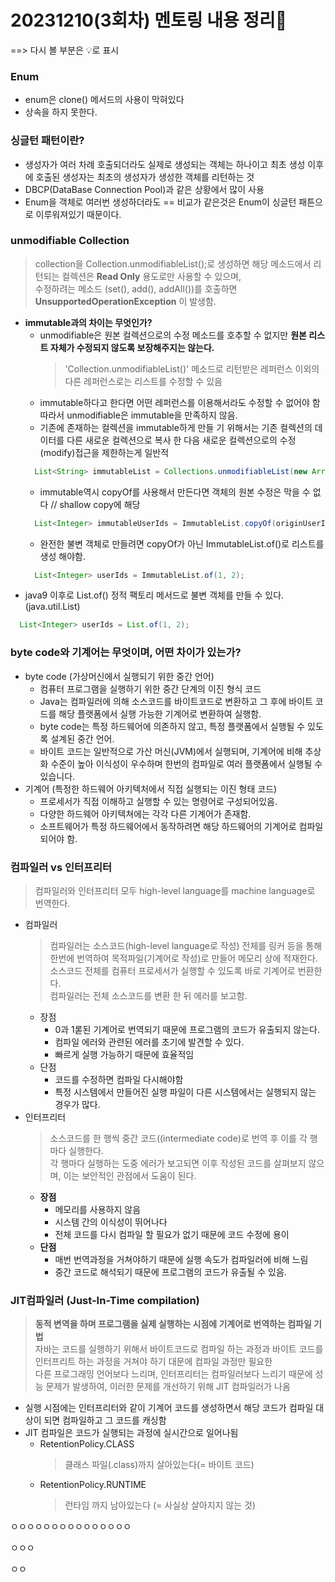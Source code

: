 # 20231210(3회차) 멘토링 내용 정리📒
==> 다시 볼 부분은 💡로 표시

### Enum 
* enum은 clone() 메서드의 사용이 막혀있다
* 상속을 하지 못한다.

### 싱글턴 패턴이란?
* 생성자가 여러 차례 호출되더라도 실제로 생성되는 객체는 하나이고 최초 생성 이후에 호출된 생성자는 최초의 생성자가 생성한 객체를 리턴하는 것
* DBCP(DataBase Connection Pool)과 같은 상황에서 많이 사용
* Enum을 객체로 여러번 생성하더라도 == 비교가 같은것은 Enum이 싱글턴 패튼으로 이루워져있기 때문이다.

### unmodifiable Collection
> collection을 Collection.unmodifiableList();로 생성하면 해당 메소드에서 리턴되는 컬렉션은 **Read Only** 용도로만 사용할 수 있으며,    
> 수정하려는 메소드 (set(), add(), addAll())를 호출하면 **UnsupportedOperationException** 이 발생함.
* **immutable과의 차이는 무엇인가?**
  * unmodifiable은 원본 컬렉션으로의 수정 메소드를 호추할 수 없지만 **원본 리스트 자체가 수정되지 않도록 보장해주지는 않는다.**
    > 'Collection.unmodifiableList()' 메소드로 리턴받은 레퍼런스 이외의 다른 레퍼런스로는 리스트를 수정할 수 있음
  * immutable하다고 한다면 어떤 레퍼런스를 이용해서라도 수정할 수 없어야 함 따라서 unmodifiable은 immutable을 만족하지 않음.
  * 기존에 존재하는 컬렉션을 immutable하게 만들 기 위해서는 기존 컬렉션의 데이터를 다른 새로운 컬렉션으로 복사 한 다음 새로운 컬렉션으로의 수정(modify)접근을 제한하는게 일반적
  ```java
    List<String> immutableList = Collections.unmodifiableList(new ArrayList<String>(list));  // 기존 객체를 바로 넣으면 shallow copy에 해당하여 복제 객체에도 영향을 미치므로
  ```
  * immutable역시 copyOf를 사용해서 만든다면 객체의 원본 수정은 막을 수 없다 // shallow copy에 해당
  ```java
    List<Integer> immutableUserIds = ImmutableList.copyOf(originUserIds);
  ```
  * 완전한 불변 객체로 만들려면 copyOf가 아닌 ImmutableList.of()로 리스트를 생성 해야함.
  ```java
    List<Integer> userIds = ImmutableList.of(1, 2);
  ```
* java9 이후로 List.of() 정적 팩토리 메서드로 불변 객체를 만들 수 있다.(java.util.List)
```java
  List<Integer> userIds = List.of(1, 2);
```

### byte code와 기계어는 무엇이며, 어떤 차이가 있는가?
* byte code (가상머신에서 실행되기 위한 중간 언어) 
  * 컴퓨터 프로그램을 실행하기 위한 중간 단계의 이진 형식 코드      
  * Java는 컴파일러에 의해 소스코드를 바이트코드로 변환하고 그 후에 바이트 코드를 해당 플랫폼에서 실행 가능한 기계어로 변환하여 실행함.
  * byte code는 특정 하드웨어에 의존하지 않고, 특정 플랫폼에서 실행될 수 있도록 설계된 중간 언어.
  * 바이트 코드는 일반적으로 가산 머신(JVM)에서 실행되며, 기계어에 비해 추상화 수준이 높아 이식성이 우수하며 한번의 컴파일로 여러 플랫폼에서 실행될 수 있습니다.
* 기계어 (특정한 하드웨어 아키텍처에서 직접 실행되는 이진 형태 코드)
  * 프로세서가 직접 이해하고 실행할 수 있는 명령어로 구성되어있음.
  * 다양한 하드웨어 아키텍쳐에는 각각 다른 기계어가 존재함.
  * 소프트웨어가 특정 하드웨어에서 동작하려면 해당 하드웨어의 기계어로 컴파일 되어야 함.

### 컴파일러 vs 인터프리터 
> 컴파일러와 인터프리터 모두 high-level language를 machine language로 번역한다.      
* 컴파일러
  > 컴파일러는 소스코드(high-level language로 작성) 전체를 링커 등을 통해 한번에 번역하여 목적파일(기계어로 작성)로 만들어 메모리 상에 적재한다.       
  > 소스코드 전체를 컴퓨터 프로세서가 실행할 수 있도록 바로 기계어로 번환한다.       
  > 컴파일러는 전체 소스코드를 변환 한 뒤 에러를 보고함.   
  * 장점
    * 0과 1롣된 기계어로 번역되기 때문에 프로그램의 코드가 유출되지 않는다.
    * 컴파일 에러와 관련된 에러를 초기에 발견할 수 있다.
    * 빠르게 실행 가능하기 때문에 효율적임
  * 단점
    * 코드를 수정하면 컴파일 다시해야함
    * 특정 시스템에서 만들어진 실행 파일이 다른 시스템에서는 실행되지 않는 경우가 많다.
* 인터프리터
  > 소스코드를 한 행씩 중간 코드((intermediate code)로 번역 후 이를 각 행마다 실행한다.       
  > 각 행마다 실행하는 도중 에러가 보고되면 이후 작성된 코드를 살펴보지 않으며, 이는 보안적인 관점에서 도움이 된다.
  * **장점**
    * 메모리를 사용하지 않음
    * 시스템 간의 이식성이 뛰어나다
    * 전체 코드를 다시 컴파일 할 필요가 없기 때문에 코드 수정에 용이
  * **단점**
    * 매번 번역과정을 거쳐야하기 때문에 실행 속도가 컴파일러에 비해 느림
    * 중간 코드로 해석되기 때문에 프로그램의 코드가 유출될 수 있음. 
    

### JIT컴파일러 (Just-In-Time compilation) 
> **동적 변역을 하며 프로그램을 실제 실행하는 시점에 기계어로 번역하는 컴파일 기법**       
> 자바는 코드를 실행하기 위해서 바이트코드로 컴파일 하는 과정과 바이트 코드를 인터프리트 하는 과정을 거쳐야 하기 대문에 컴파일 과정만 필요한          
> 다른 프로그래밍 언어보다 느리며, 인터프리터는 컴파일러보다 느리기 때문에 성능 문제가 발생하여, 이러한 문제를 개선하기 위해 JIT 컴파일러가 나옴          
* 실행 시점에는 인터프리터와 같이 기계어 코드를 생성하면서 해당 코드가 컴파일 대상이 되면 컴파일하고 그 코드를 캐싱함
* JIT 컴파일은 코드가 실행되는 과정에 실시간으로 일어나됨
  * RetentionPolicy.CLASS
    > 클래스 파일(.class)까지 살아있는다(= 바이트 코드)
  * RetentionPolicy.RUNTIME
    > 런타임 까지 남아있는다 (= 사실상 살아지지 않는 것)


ㅇㅇㅇㅇㅇㅇㅇㅇㅇㅇㅇㅇㅇㅇㅇ










ㅇㅇㅇ














ㅇㅇ


